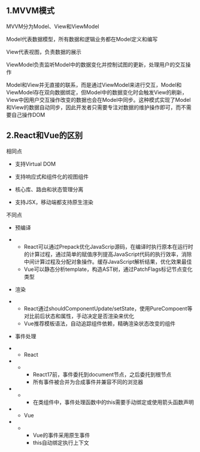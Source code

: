 ## 1.MVVM模式

MVVM分为Model、View和ViewModel

Model代表数据模型，所有数据和逻辑业务都在Model定义和编写

View代表视图，负责数据的展示

ViewModel负责监听Model中的数据变化并控制试图的更新，处理用户的交互操作

Model和View并无直接的联系，而是通过ViewModel来进行交互，Model和ViewModel存在双向数据绑定，但Model中的数据变化时会触发View的刷新，View中因用户交互操作改变的数据也会在Model中同步。这种模式实现了Model和View的数据自动同步，因此开发者只需要专注对数据的维护操作即可，而不需要自己操作DOM

## 2.React和Vue的区别

相同点

- 支持Virtual DOM
- 支持响应式和组件化的视图组件

- 核心库、路由和状态管理分离
- 支持JSX，移动端都支持原生渲染

不同点

- 预编译

- - React可以通过Prepack优化JavaScrip源码，在编译时执行原本在运行时的计算过程，通过简单的赋值序列提高JavaScript代码的执行效率，消除中间计算过程及分配对象操作。缓存JavaScript解析结果，优化效果最佳
  - Vue可以静态分析template，构造AST树，通过PatchFlags标记节点变化类型

- 渲染

- -  React通过shouldComponentUpdate/setState，使用PureCompoent等对比前后状态和属性，手动决定是否渲染来优化
  - Vue推荐模板语法，自动追踪组件依赖，精确渲染状态改变的组件

- 事件处理

- - React

- - - React17前，事件委托到document节点，之后委托到根节点
    - 所有事件被合并为合成事件并兼容不同的浏览器

- - - 在类组件中，事件处理函数中的this需要手动绑定或使用箭头函数声明

- - Vue

- - - Vue的事件采用原生事件
    - this自动绑定执行上下文
